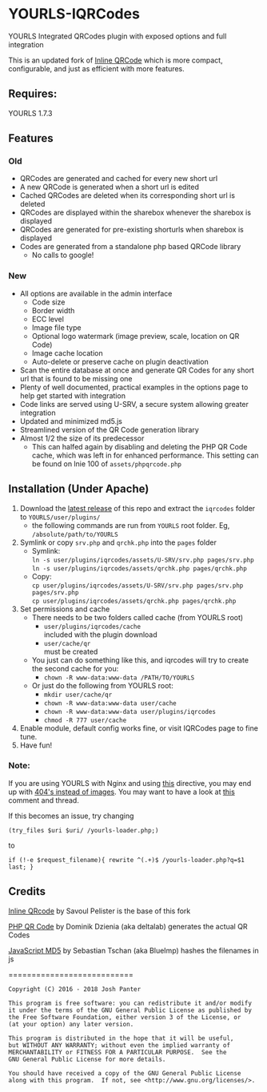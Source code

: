 # YOURLS-IQRCodes
YOURLS Integrated QRCodes plugin with exposed options and full integration

This is an updated fork of [Inline QRCode](http://techlister.com/plugins-2/qrcode-plugin-for-yourls/354/) which is more compact, configurable, and just as efficient with more features.

## Requires:
YOURLS 1.7.3

## Features
### Old
* QRCodes are generated and cached for every new short url
* A new QRCode is generated when a short url is edited
* Cached QRCodes are deleted when its corresponding short url is deleted
* QRCodes are displayed within the sharebox whenever the sharebox is displayed
* QRCodes are generated for pre-existing shorturls when sharebox is displayed
* Codes are generated from a standalone php based QRCode library
  * No calls to google!

### New
* All options are available in the admin interface
  * Code size
  * Border width
  * ECC level
  * Image file type
  * Optional logo watermark (image preview, scale, location on QR Code)
  * Image cache location 
  * Auto-delete or preserve cache on plugin deactivation
* Scan the entire database at once and generate QR Codes for any short url that is found to be missing one
* Plenty of well documented, practical examples in the options page to help get started with integration
* Code links are served using U-SRV, a secure system allowing greater integration
* Updated and minimized md5.js
* Streamlined version of the QR Code generation library
* Almost 1/2 the size of its predecessor
  * This can halfed again by disabling and deleting the PHP QR Code cache, which was left in for enhanced performance. This setting can be found on lnie 100 of `assets/phpqrcode.php`

## Installation (Under Apache)
1. Download the [latest release](https://github.com/joshp23/YOURLS-IQRCodes/releases/latest) of this repo and extract the `iqrcodes` folder to `YOURLS/user/plugins/`
	- the following commands are run from `YOURLS` root folder. Eg, `/absolute/path/to/YOURLS`
2. Symlink or copy `srv.php` and `qrchk.php` into the `pages` folder
    - Symlink:  
      `ln -s user/plugins/iqrcodes/assets/U-SRV/srv.php pages/srv.php`  
	  `ln -s user/plugins/iqrcodes/assets/qrchk.php pages/qrchk.php`  
    - Copy:  
	  `cp user/plugins/iqrcodes/assets/U-SRV/srv.php pages/srv.php pages/srv.php`   
	  `cp user/plugins/iqrcodes/assets/qrchk.php pages/qrchk.php`
3. Set permissions and cache
    -  There needs to be two folders called cache (from YOURLS root)
       -  `user/plugins/iqrcodes/cache`   
       included with the plugin download
       -  `user/cache/qr`   
       must be created
    - You just can do something like this, and iqrcodes will try to create the second cache for you:
       -  `chown -R www-data:www-data /PATH/TO/YOURLS`   
    - Or just do the following from YOURLS root:
      -  `mkdir user/cache/qr`
      -  `chown -R www-data:www-data user/cache`
      -  `chown -R www-data:www-data user/plugins/iqrcodes`
      -  `chmod -R 777 user/cache`
4. Enable module, default config works fine, or visit IQRCodes page to fine tune.
5. Have fun!

### Note: 
If you are using YOURLS with Nginx and using [this](https://github.com/YOURLS/YOURLS/wiki/Nginx-configuration) directive, you may end up with [404's instead of images](https://github.com/joshp23/YOURLS-IQRCodes/issues/21#issuecomment-326797121). You may want to have a look at [this](https://github.com/YOURLS/YOURLS/issues/1715#issuecomment-326797015) comment and thread. 

If this becomes an issue, try changing
```
(try_files $uri $uri/ /yourls-loader.php;)
```
to
```
if (!-e $request_filename){ rewrite ^(.+)$ /yourls-loader.php?q=$1 last; }
```
## Credits
[Inline QRcode](http://techlister.com/plugins-2/qrcode-plugin-for-yourls/354/) by Savoul Pelister is the base of this fork

[PHP QR Code](http://phpqrcode.sourceforge.net/) by Dominik Dzienia (aka deltalab) generates the actual QR Codes

[JavaScript MD5](https://blueimp.github.io/JavaScript-MD5/) by Sebastian Tschan (aka BlueImp) hashes the filenames in js

===========================

    Copyright (C) 2016 - 2018 Josh Panter

    This program is free software: you can redistribute it and/or modify
    it under the terms of the GNU General Public License as published by
    the Free Software Foundation, either version 3 of the License, or
    (at your option) any later version.

    This program is distributed in the hope that it will be useful,
    but WITHOUT ANY WARRANTY; without even the implied warranty of
    MERCHANTABILITY or FITNESS FOR A PARTICULAR PURPOSE.  See the
    GNU General Public License for more details.

    You should have received a copy of the GNU General Public License
    along with this program.  If not, see <http://www.gnu.org/licenses/>.

